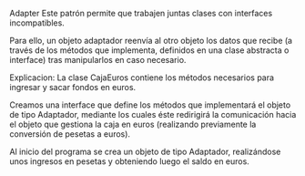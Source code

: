 Adapter
  Este patrón permite que trabajen juntas clases con interfaces incompatibles.

  Para ello, un objeto adaptador reenvía al otro objeto los datos que recibe (a través de los métodos que implementa, definidos en una clase abstracta o interface) tras manipularlos en caso necesario.
 

Explicacion:
  La clase CajaEuros contiene los métodos necesarios para ingresar y sacar fondos en euros.
  
  Creamos una interface que define los métodos que implementará el objeto de tipo Adaptador, mediante los cuales éste redirigirá la comunicación hacia el objeto que gestiona la caja en euros (realizando previamente la conversión de pesetas a euros).
  
  Al inicio del programa se crea un objeto de tipo Adaptador, realizándose unos ingresos en pesetas y obteniendo luego el saldo en euros.